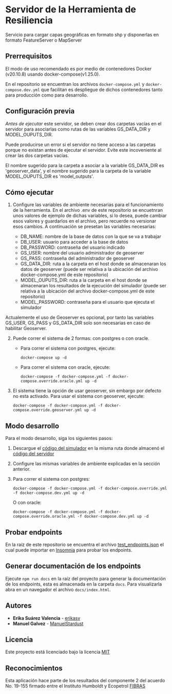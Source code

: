 # Servidor de la Herramienta de Resiliencia

Servicio para cargar capas geográficas en formato shp y disponerlas en formato FeatureServer o MapServer

## Prerrequisitos

El modo de uso recomendado es por medio de contenedores Docker (v20.10.8) usando docker-compose(v1.25.0).

En el repositorio se encuentran los archivos `docker-compose.yml` y `docker-compose.dev.yml` que facilitan es despliegue de dichos contenedores tanto para producción como para desarrollo.

## Configuración previa

_Antes de ejecutar_ este servidor, se deben crear dos carpetas vacías en el servidor para asociarlas como rutas de las variables GS_DATA_DIR y MODEL_OUPUTS_DIR.

Puede producirse un error si el servidor no tiene acceso a las carpetas porque no existan antes de ejecutar el servidor. Evite este incoveniente al crear las dos carpetas vacías.

El nombre sugerido para la carpeta a asociar a la variable GS_DATA_DIR es 'geoserver_data', y el nombre sugerido para la carpeta de la variable MODEL_OUPUTS_DIR es 'model_outputs'.

## Cómo ejecutar

1. Configure las variables de ambiente necesarias para el funcionamiento de la herramienta. En el archivo .env de este repositorio se encuetnran unos valores de ejemplo de dichas variables, si lo desea, puede cambiar esos valores y guardarlos en el archivo, pero recuerde no versionar esos cambios. A continuación se presetan las variables necesarias:

   - DB_NAME: nombre de la base de datos con la que se va a trabajar
   - DB_USER: usuario para acceder a la base de datos
   - DB_PASSWORD: contraseña del usuario indicado
   - GS_USER: nombre del usuario administrador de geoserver
   - GS_PASS: contraseña del administrador de geoserver
   - GS_DATA_DIR: ruta a la carpeta en el host donde se almacenaran los datos de geoserver (puede ser relativa a la ubicación del archivo docker-compose.yml de este repositorio)
   - MODEL_OUPUTS_DIR: ruta a la carpeta en el host donde se almacenaran los resultados de la ejecución del simulador (puede ser relativa a la ubicación del archivo docker-compose.yml de este repositorio)
   - MODEL_PASSWORD: contraseña para el usuario que ejecuta el simulador

Actualemente el uso de Geoserver es opcional, por tanto las variables GS_USER, GS_PASS y GS_DATA_DIR solo son necesarias en caso de habilitar Geoserver.

2. Puede correr el sistema de 2 formas: con postgres o con oracle.

   - Para correr el sistema con postgres, ejecute:
     ```
     docker-compose up -d
     ```
   - Para correr el sistema con oracle, ejecute:
     ```
     docker-compose -f docker-compose.yml -f docker-compose.override.oracle.yml up -d
     ```
3. El sistema tiene la opción de usar geoserver, sin embargo por defecto no esta activado. Para usar el sistema con geoserver, ejecute:

     ```
     docker-compose -f docker-compose.yml -f docker-compose.override.geoserver.yml up -d
     ```

## Modo desarrollo

Para el modo desarrollo, siga los siguientes pasos:

1. Descargue el [código del simulador](https://github.com/PEM-Humboldt/herramienta-resiliencia-simulador) en la misma ruta donde almacenó el [código del servidor](https://github.com/PEM-Humboldt/herramienta-resiliencia-servidor)
1. Configure las mismas variables de ambiente explicadas en la sección anterior.

1. Para correr el sistema con postgres:
   ```
   docker-compose -f docker-compose.yml -f docker-compose.override.yml -f docker-compose.dev.yml up -d
   ```
   O con oracle:
   ```
   docker-compose -f docker-compose.yml -f docker-compose.override.oracle.yml -f docker-compose.dev.yml up -d
   ```

## Probar endpoints

En la raíz de este repositorio se encuentra el archivo [test_endpoints.json](test_endpoints.json) el cual puede importar en [Insomnia](https://insomnia.rest/download) para probar los endpoints.

## Generar documentación de los endpoints

Ejecute `npm run docs` en la raíz del proyecto para generar la documentación de los endpoints, esta es almacenada en la carpeta `docs`. Para visualizarla abra en un navegador el archivo `docs/index.html`.

## Autores

- **Erika Suárez Valencia** - [erikasv](https://github.com/erikasv)
- **Manuel Galvez** - [ManuelStardust](https://github.com/ManuelStardust)

## Licencia

Este proyecto está licenciado bajo la licencia [MIT](LICENSE)

## Reconocimientos

Esta aplicación hace parte de los resultados del componente 2 del acuerdo No. 19-155 firmado entre el Instituto Humboldt y Ecopetrol [FIBRAS](http://humboldt.org.co/fibras/componente2.html)
